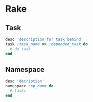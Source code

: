# Rake
## Task
```ruby
desc 'description for task behind'
task :task_name => :depended_task do
  # do task
end
```

## Namespace
```ruby
desc 'decription'
namespace :sp_name do
  # tasks
end
```